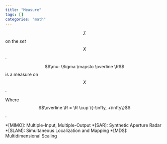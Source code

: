```yaml
---
title: "Measure"
tags: []
categories: "math"
---
```

$$\Sigma$$ on the *set* $$X$$.

$$\mu: \Sigma \mapsto \overline \R$$ is a measure on $$X$$.

Where $$\overline \R = \R \cup \{-\infty, +\infty\}$$.

*[MIMO]: Multiple-Input, Multiple-Output
*[SAR]: Synthetic Aperture Radar
*[SLAM]: Simultaneous Localization and Mapping
*[MDS]: Multidimensional Scaling